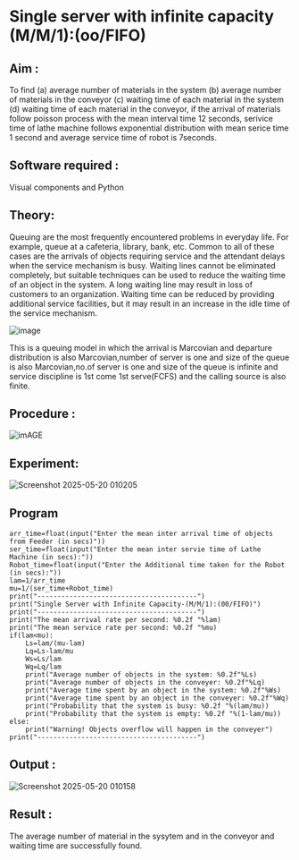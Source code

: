 # Single server with infinite capacity (M/M/1):(oo/FIFO)
## Aim :
To find (a) average number of materials in the system (b) average number of materials in the conveyor (c) waiting time of each material in the system (d) waiting time of each material in the conveyor, if the arrival  of materials follow poisson process with the mean interval time 12 seconds, serivice time of lathe machine follows exponential distribution with mean serice time 1 second and average service time of robot is 7seconds.

## Software required :
Visual components and Python

## Theory:
Queuing are the most frequently encountered problems in everyday life. For example, queue at a cafeteria, library, bank, etc. Common to all of these cases are the arrivals of objects requiring service and the attendant delays when the service mechanism is busy. Waiting lines cannot be eliminated completely, but suitable techniques can be used to reduce the waiting time of an object in the system. A long waiting line may result in loss of customers to an organization. Waiting time can be reduced by providing additional service facilities, but it may result in an increase in the idle time of the service mechanism.

![image](1.png)

This is a queuing model in which the arrival is Marcovian and departure distribution is also Marcovian,number of server is one and size of the queue is also Marcovian,no.of server is one and size of the queue is infinite and service discipline is 1st come 1st serve(FCFS) and the calling source is also finite.

## Procedure :

![imAGE](2.png)



## Experiment:

![Screenshot 2025-05-20 010205](https://github.com/user-attachments/assets/ce324cc6-db31-41ae-bff8-e1d24a600862)

 
## Program

```
arr_time=float(input("Enter the mean inter arrival time of objects from Feeder (in secs)")) 
ser_time=float(input("Enter the mean inter servie time of Lathe Machine (in secs):")) 
Robot_time=float(input("Enter the Additional time taken for the Robot (in secs):")) 
lam=1/arr_time 
mu=1/(ser_time+Robot_time) 
print("----------------------------------------") 
print("Single Server with Infinite Capacity-(M/M/1):(00/FIFO)") 
print("----------------------------------------") 
print("The mean arrival rate per second: %0.2f "%lam) 
print("The mean service rate per second: %0.2f "%mu) 
if(lam<mu): 
    Ls=lam/(mu-lam) 
    Lq=Ls-lam/mu 
    Ws=Ls/lam 
    Wq=Lq/lam 
    print("Average number of objects in the system: %0.2f"%Ls) 
    print("Average number of objects in the conveyer: %0.2f"%Lq) 
    print("Average time spent by an object in the system: %0.2f"%Ws) 
    print("Average time spent by an object in the conveyer: %0.2f"%Wq) 
    print("Probability that the system is busy: %0.2f "%(lam/mu)) 
    print("Probability that the system is empty: %0.2f "%(1-lam/mu)) 
else: 
    print("Warning! Objects overflow will happen in the conveyer") 
print("----------------------------------------")
```
## Output :
![Screenshot 2025-05-20 010158](https://github.com/user-attachments/assets/21309970-6cbe-4ed1-8d5f-ad6fcd1fed32)


## Result :
The average number of material in the sysytem and in the conveyor and waiting time are successfully found.
